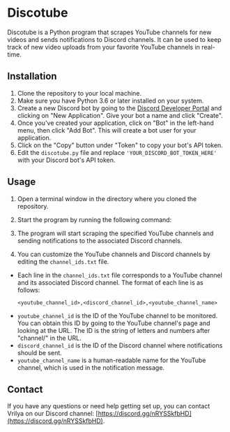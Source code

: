# Discotube

Discotube is a Python program that scrapes YouTube channels for new videos and sends notifications to Discord channels. It can be used to keep track of new video uploads from your favorite YouTube channels in real-time.

## Installation

1. Clone the repository to your local machine.
2. Make sure you have Python 3.6 or later installed on your system.
3. Create a new Discord bot by going to the [Discord Developer Portal](https://discord.com/developers/applications) and clicking on "New Application". Give your bot a name and click "Create".
4. Once you've created your application, click on "Bot" in the left-hand menu, then click "Add Bot". This will create a bot user for your application.
5. Click on the "Copy" button under "Token" to copy your bot's API token.
6. Edit the `discotube.py` file and replace `'YOUR_DISCORD_BOT_TOKEN_HERE'` with your Discord bot's API token.

## Usage

1. Open a terminal window in the directory where you cloned the repository.
2. Start the program by running the following command:

3. The program will start scraping the specified YouTube channels and sending notifications to the associated Discord channels.
4. You can customize the YouTube channels and Discord channels by editing the `channel_ids.txt` file.
- Each line in the `channel_ids.txt` file corresponds to a YouTube channel and its associated Discord channel. The format of each line is as follows:
  ```
  <youtube_channel_id>,<discord_channel_id>,<youtube_channel_name>
  ```
- `youtube_channel_id` is the ID of the YouTube channel to be monitored. You can obtain this ID by going to the YouTube channel's page and looking at the URL. The ID is the string of letters and numbers after "channel/" in the URL.
- `discord_channel_id` is the ID of the Discord channel where notifications should be sent.
- `youtube_channel_name` is a human-readable name for the YouTube channel, which is used in the notification message.
## Contact

If you have any questions or need help getting set up, you can contact Vrilya on our Discord channel: [https://discord.gg/nRYSSkfbHD](https://discord.gg/nRYSSkfbHD).

